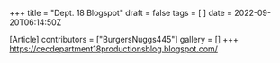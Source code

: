 +++
title = "Dept. 18 Blogspot"
draft = false
tags = [ ]
date = 2022-09-20T06:14:50Z

[Article]
contributors = ["BurgersNuggs445"]
gallery = []
+++
https://cecdepartment18productionsblog.blogspot.com/